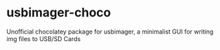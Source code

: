 # usbimager-choco
 Unofficial chocolatey package for usbimager, a minimalist GUI for writing img files to USB/SD Cards
